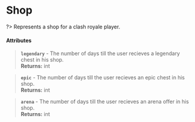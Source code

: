 # Shop
?> Represents a shop for a clash royale player.

#### Attributes
> **`legendary`** - The number of days till the user recieves a legendary chest in his shop.      
**Returns:** int

> **`epic`** - The number of days till the user recieves an epic chest in his shop.      
**Returns:** int

> **`arena`** - The number of days till the user recieves an arena offer in his shop.      
**Returns:** int
